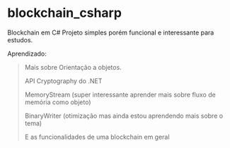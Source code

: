 # blockchain_csharp
Blockchain em C#
Projeto simples porém funcional e interessante para estudos.

Aprendizado:
> Mais sobre Orientação a objetos.
> 
> API Cryptography do .NET
> 
> MemoryStream (super interessante aprender mais sobre fluxo de memória como objeto)
> 
> BinaryWriter (otimização mas ainda estou aprendendo mais sobre o tema)
> 
> E as funcionalidades de uma blockchain em geral

